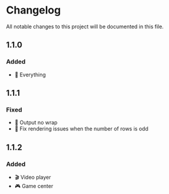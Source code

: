 # Changelog

All notable changes to this project will be documented in this file.

## 1.1.0

### Added

- 🎉 Everything

## 1.1.1

### Fixed

- 🍵 Output no wrap
- 🔧 Fix rendering issues when the number of rows is odd

## 1.1.2

### Added

- 🎬 Video player
- 🎮 Game center
